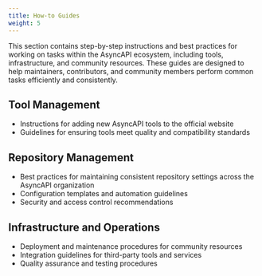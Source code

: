 ```yaml
---
title: How-to Guides
weight: 5
---
```


This section contains step-by-step instructions and best practices for working on tasks within the AsyncAPI ecosystem, including tools, infrastructure, and community resources. These guides are designed to help maintainers, contributors, and community members perform common tasks efficiently and consistently.

## Tool Management

- Instructions for adding new AsyncAPI tools to the official website
- Guidelines for ensuring tools meet quality and compatibility standards

## Repository Management

- Best practices for maintaining consistent repository settings across the AsyncAPI organization
- Configuration templates and automation guidelines
- Security and access control recommendations

## Infrastructure and Operations

- Deployment and maintenance procedures for community resources
- Integration guidelines for third-party tools and services
- Quality assurance and testing procedures